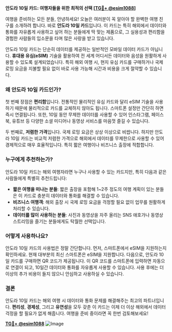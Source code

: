 **안도라 10일 카드: 여행자들을 위한 최적의 선택 [[TG💪+ @esim1088](https://t.me/s/esim1088)]**

여행을 준비하는 모든 분들, 안녕하세요! 오늘은 여러분이 꼭 알아야 할 완벽한 여행 친구를 소개하려 합니다. 바로 **안도라 10일 카드**입니다. 이 카드는 특히 해외에서 데이터와 통화를 자유롭게 사용하고 싶어 하는 분들에게 딱 맞는 제품으로, 그 실용성과 편리함을 경험한 사람들의 입소문을 타며 많은 사랑을 받고 있습니다.

안도라 10일 카드는 단순히 데이터를 제공하는 일반적인 모바일 데이터 카드가 아닙니다. **휴대용 유심(eSIM)** 기술을 활용하여 전 세계 어디서든 데이터와 음성을 원활하게 사용할 수 있도록 설계되었습니다. 특히 해외 여행 시, 현지 유심 카드를 구매하거나 국제 로밍 요금을 지불할 필요 없이 바로 사용 가능해 시간과 비용을 크게 절약할 수 있습니다.

### **왜 안도라 10일 카드인가?**

첫 번째 장점은 **편리함**입니다. 전통적인 물리적인 유심 카드와 달리 eSIM 기술을 사용하기 때문에 물리적으로 카드를 교체하지 않아도 됩니다. 스마트폰 설정만 간단히 하면 즉시 연결됩니다. 또한, 10일 동안 무제한 데이터를 사용할 수 있어 인스타그램, 페이스북, 유튜브 등 다양한 소셜 미디어나 동영상 서비스를 마음껏 즐길 수 있습니다.

두 번째로, **저렴한 가격**입니다. 국제 로밍 요금은 상상 이상으로 비쌉니다. 하지만 안도라 10일 카드는 비교적 저렴한 가격으로 해외에서 데이터를 무제한으로 사용할 수 있어 경제적으로 매우 효율적입니다. 특히 짧은 여행이나 비즈니스 출장에 적합합니다.

### **누구에게 추천하는가?**

안도라 10일 카드는 해외 여행자라면 누구나 사용할 수 있는 카드지만, 특히 다음과 같은 사람들에게 특별히 추천드립니다:

- **짧은 여행을 떠나는 분들**: 짧은 출장을 포함해 1~2주 정도의 여행 계획이 있는 분들은 이 카드로 충분히 데이터와 통화를 해결할 수 있습니다.
- **비즈니스 여행객**: 해외 출장 시 국제 로밍 요금을 걱정할 필요 없이 업무를 원활하게 처리할 수 있습니다.
- **데이터를 많이 사용하는 분들**: 사진과 동영상을 자주 올리는 SNS 애호가나 동영상 스트리밍을 즐기는 분들에게도 탁월한 선택입니다.

### **어떻게 사용하나요?**

안도라 10일 카드의 사용법은 정말 간단합니다. 먼저, 스마트폰에서 eSIM을 지원하는지 확인하세요. 현재 대부분의 최신 스마트폰은 eSIM을 지원합니다. 다음으로, 안도라 10일 카드를 구매하면 QR 코드가 제공됩니다. 이 QR 코드를 스마트폰에 입력하면 자동으로 연결이 되고, 10일간 데이터와 통화를 자유롭게 사용할 수 있습니다. 사용 후에는 더 이상의 추가 비용이 들지 않으니 안심하고 사용하실 수 있습니다.

### **결론**

안도라 10일 카드는 해외 여행 시 데이터와 통화 문제를 해결해주는 최고의 파트너입니다. **편리성**, **경제성**, 그리고 **유연성**을 모두 갖춘 이 카드는 이제 더 이상 해외에서 데이터 걱정을 할 필요가 없게 해줍니다. 여행을 준비 중이라면 꼭 한번 검토해보세요!

**[TG💪+ @esim1088](https://t.me/s/esim1088)**
![Image](https://i.postimg.cc/Y0z9fWf4/image.png)